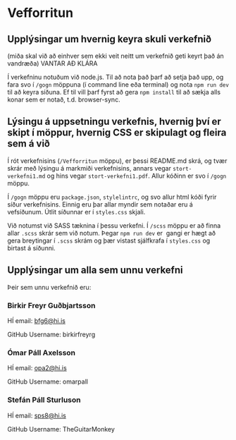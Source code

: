 # Vefforritun


## Upplýsingar um hvernig keyra skuli verkefnið
(miða skal við að einhver sem ekki veit neitt um verkefnið geti keyrt það án vandræða)
VANTAR AÐ KLÁRA

Í verkefninu notuðum við node.js. Til að nota það þarf að setja það upp, og fara svo í `/gogn` möppuna (í command line eða terminal) og nota `npm run dev` til að keyra síðuna. Ef til vill þarf fyrst að gera `npm install` til að sækja alls konar sem er notað, t.d. browser-sync.

## Lýsingu á uppsetningu verkefnis, hvernig því er skipt í möppur, hvernig CSS er skipulagt og fleira sem á við

Í rót verkefnisins (`/Vefforritun` möppu), er þessi README.md skrá, og tvær skrár með lýsingu á markmiði verkefnisins, annars vegar `stort-verkefni1.md` og hins vegar `stort-verkefni1.pdf`. Allur kóðinn er svo í `/gogn` möppu.

Í `/gogn` möppu eru `package.json`, `stylelintrc`, og svo allur html kóði fyrir síður verkefnisins. Einnig eru þar allar myndir sem notaðar eru á vefsíðunum. Útlit síðunnar er í `styles.css` skjali. 

Við notumst við SASS tæknina í þessu verkefni. Í `/scss` möppu er að finna allar `.scss` skrár sem við notum. Þegar `npm run dev` er  gangi er hægt að gera breytingar í `.scss` skrám og þær vistast sjálfkrafa í `styles.css` og birtast á síðunni.


## Upplýsingar um alla sem unnu verkefni
Þeir sem unnu verkefnið eru:

### Birkir Freyr Guðbjartsson
HÍ email: bfg6@hi.is

GitHub Username: birkirfreyrg

### Ómar Páll Axelsson
HÍ email: opa2@hi.is

GitHub Username: omarpall

### Stefán Páll Sturluson
HÍ email: sps8@hi.is

GitHub Username: TheGuitarMonkey
